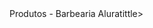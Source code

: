 <!DOCTYPE html>
<html>
  <head> 
       <meta charset="UTF-8">
       <tittle>Produtos - Barbearia Alura</tittle>tittle>
       <link rel="stylesheet" href="produtos.css">
